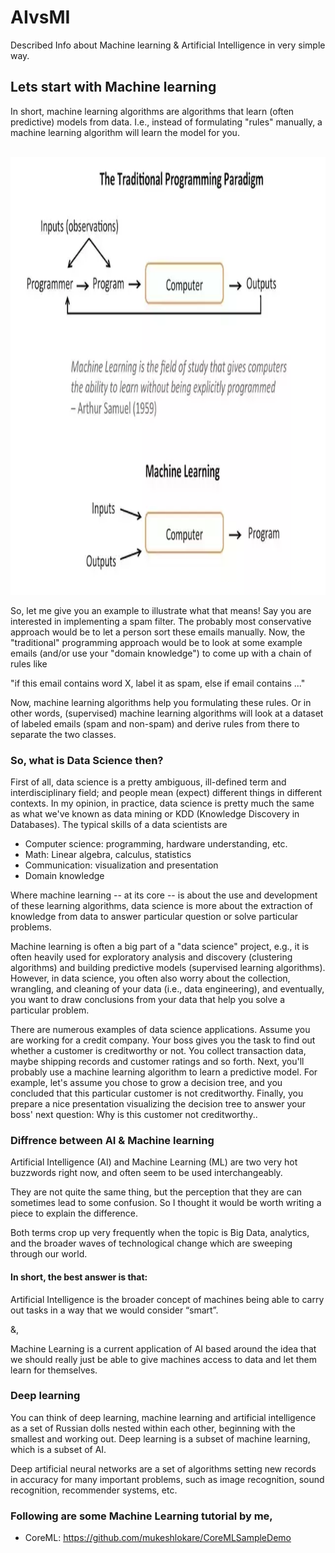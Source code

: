# AIvsMI
Described Info about Machine learning &amp; Artificial Intelligence in very simple way.



## Lets start with Machine learning

In short, machine learning algorithms are algorithms that learn (often predictive) models from data. I.e., instead of formulating "rules" manually, a machine learning algorithm will learn the model for you.


<br>
<img height="700" src="https://github.com/mukeshlokare/ImagesFiles/blob/master/ml1.png"/>
<br>

So, let me give you an example to illustrate what that means! Say you are interested in implementing a spam filter. The probably most conservative approach would be to let a person sort these emails manually. Now, the "traditional" programming approach would be to look at some example emails (and/or use your "domain knowledge") to come up with a chain of rules like

"if this email contains word X, label it as spam, else if email contains ..."

Now,  machine learning algorithms help you formulating these rules. Or in other words, (supervised) machine learning algorithms will look at a dataset of labeled emails (spam and non-spam) and derive rules from there to separate the two classes.

### So, what is Data Science then?

First of all, data science is a pretty ambiguous, ill-defined term and interdisciplinary field; and people mean (expect) different things in different contexts. In my opinion, in practice, data science is pretty much the same as what we've known as data mining or KDD (Knowledge Discovery in Databases). The typical skills of a data scientists are

* Computer science: programming, hardware understanding, etc.
* Math: Linear algebra, calculus, statistics
* Communication: visualization and presentation
* Domain knowledge


Where machine learning -- at its core -- is about the use and development of these learning algorithms, data science is more about the extraction of knowledge from data to answer particular question or solve particular problems.

Machine learning is often a big part of a "data science" project, e.g., it is often heavily used for exploratory analysis and discovery (clustering algorithms) and building predictive models (supervised learning algorithms). However, in data science, you often also worry about the collection, wrangling, and cleaning of your data (i.e., data engineering), and eventually, you want to draw conclusions from your data that help you solve a particular problem.

There are numerous examples of data science applications. Assume you are working for a credit company. Your boss gives you the task to find out whether a customer is creditworthy or not. You collect transaction data, maybe shipping records and customer ratings and so forth. Next, you'll probably use a machine learning algorithm to learn a predictive model. For example, let's assume you chose to grow a decision tree, and you concluded that this particular customer is not creditworthy. Finally, you prepare a nice presentation visualizing the decision tree to answer your boss' next question: Why is this customer not creditworthy..

### Diffrence between AI & Machine learning

Artificial Intelligence (AI) and Machine Learning (ML) are two very hot buzzwords right now, and often seem to be used interchangeably.

They are not quite the same thing, but the perception that they are can sometimes lead to some confusion. So I thought it would be worth writing a piece to explain the difference.

Both terms crop up very frequently when the topic is Big Data, analytics, and the broader waves of technological change which are sweeping through our world.

#### In short, the best answer is that:

Artificial Intelligence is the broader concept of machines being able to carry out tasks in a way that we would consider “smart”.

&,

Machine Learning is a current application of AI based around the idea that we should really just be able to give machines access to data and let them learn for themselves.


### Deep learning

You can think of deep learning, machine learning and artificial intelligence as a set of Russian dolls nested within each other, beginning with the smallest and working out. Deep learning is a subset of machine learning, which is a subset of AI.

Deep artificial neural networks are a set of algorithms setting new records in accuracy for many important problems, such as image recognition, sound recognition, recommender systems, etc.


### Following are some Machine Learning tutorial by me,

- CoreML: https://github.com/mukeshlokare/CoreMLSampleDemo


